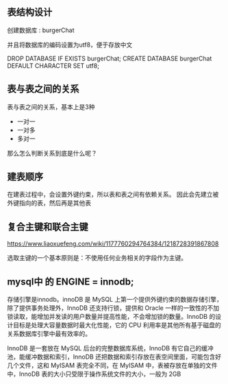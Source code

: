 ## 表结构设计

创建数据库 : burgerChat

并且将数据库的编码设置为utf8，便于存放中文

DROP DATABASE IF EXISTS burgerChat;
CREATE DATABASE burgerChat DEFAULT CHARACTER SET utf8;

## 表与表之间的关系

表与表之间的关系，基本上是3种

- 一对一
- 一对多
- 多对一

那么怎么判断关系到底是什么呢？

## 建表顺序

在建表过程中，会设置外键约束，所以表和表之间有依赖关系。 因此会先建立被外键指向的表，然后再是其他表

## 复合主键和联合主键

https://www.liaoxuefeng.com/wiki/1177760294764384/1218728391867808

选取主键的一个基本原则是：不使用任何业务相关的字段作为主键。

## mysql中 的 ENGINE = innodb;

存储引擎是innodb。innoDB 是 MySQL 上第一个提供外键约束的数据存储引擎，除了提供事务处理外，InnoDB 还支持行锁，提供和 Oracle 一样的一致性的不加锁读取，能增加并发读的用户数量并提高性能，不会增加锁的数量。InnoDB 的设计目标是处理大容量数据时最大化性能，它的 CPU 利用率是其他所有基于磁盘的关系数据库引擎中最有效率的。

InnoDB 是一套放在 MySQL 后台的完整数据库系统，InnoDB 有它自己的缓冲池，能缓冲数据和索引，InnoDB 还把数据和索引存放在表空间里面，可能包含好几个文件，这和 MyISAM 表完全不同，在 MyISAM 中，表被存放在单独的文件中，InnoDB 表的大小只受限于操作系统文件的大小，一般为 2GB
